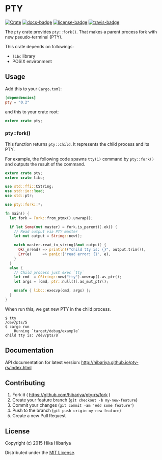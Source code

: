 # PTY 
[![Crate][crate-badge]][crate] [![docs-badge][]][docs] [![license-badge][]][license] [![travis-badge][]][travis]

[crate-badge]: https://img.shields.io/badge/crates.io-v0.2.0-orange.svg?style=flat-square
[crate]: https://crates.io/crates/pty

[docs-badge]: https://img.shields.io/badge/API-docs-blue.svg?style=flat-square
[docs]: http://note.hibariya.org/pty-rs/pty/index.html

[license-badge]: https://img.shields.io/badge/license-MIT-blue.svg?style=flat-square
[license]: https://github.com/hibariya/pty-rs/blob/master/LICENSE.txt

[travis-badge]: https://travis-ci.org/hibariya/pty-rs.svg?branch=master&style=flat-square
[travis]: https://travis-ci.org/hibariya/pty-rs

The `pty` crate provides `pty::fork()`. That makes a parent process fork with new pseudo-terminal (PTY).

This crate depends on followings:

* `libc` library
* POSIX environment

## Usage

Add this to your `Cargo.toml`:

```toml
[dependencies]
pty = "0.2"
```

and this to your crate root:

```rust
extern crate pty;
```

### pty::fork()

This function returns `pty::Child`. It represents the child process and its PTY.

For example, the following code spawns `tty(1)` command by `pty::fork()` and outputs the result of the command.

```rust
extern crate pty;
extern crate libc;

use std::ffi::CString;
use std::io::Read;
use std::ptr;

use pty::fork::*;

fn main() {
  let fork = Fork::from_ptmx().unwrap();

  if let Some(mut master) = fork.is_parent().ok() {
    // Read output via PTY master
    let mut output = String::new();

    match master.read_to_string(&mut output) {
      Ok(_nread) => println!("child tty is: {}", output.trim()),
      Err(e)     => panic!("read error: {}", e),
    }
  }
  else {
    // Child process just exec `tty`
    let cmd  = CString::new("tty").unwrap().as_ptr();
    let args = [cmd, ptr::null()].as_mut_ptr();

    unsafe { libc::execvp(cmd, args) };
  }
}
```

When run this, we get new PTY in the child process.

```
$ tty
/dev/pts/5
$ cargo run
    Running `target/debug/example`
child tty is: /dev/pts/8
```

## Documentation

API documentation for latest version: http://hibariya.github.io/pty-rs/index.html

## Contributing

1. Fork it ( https://github.com/hibariya/pty-rs/fork )
2. Create your feature branch (`git checkout -b my-new-feature`)
3. Commit your changes (`git commit -am 'Add some feature'`)
4. Push to the branch (`git push origin my-new-feature`)
5. Create a new Pull Request

## License

Copyright (c) 2015 Hika Hibariya

Distributed under the [MIT License](LICENSE.txt).
